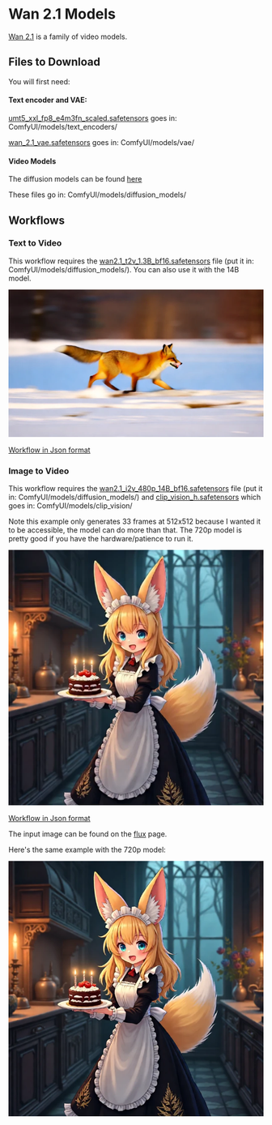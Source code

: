 # Wan 2.1 Models

[Wan 2.1](https://github.com/Wan-Video/Wan2.1) is a family of video models.

## Files to Download

You will first need:

#### Text encoder and VAE:

[umt5_xxl_fp8_e4m3fn_scaled.safetensors](https://huggingface.co/Comfy-Org/Wan_2.1_ComfyUI_repackaged/tree/main/split_files/text_encoders) goes in: ComfyUI/models/text_encoders/

[wan_2.1_vae.safetensors](https://huggingface.co/Comfy-Org/Wan_2.1_ComfyUI_repackaged/blob/main/split_files/vae/wan_2.1_vae.safetensors) goes in: ComfyUI/models/vae/


#### Video Models

The diffusion models can be found [here](https://huggingface.co/Comfy-Org/Wan_2.1_ComfyUI_repackaged/tree/main/split_files/diffusion_models)


These files go in: ComfyUI/models/diffusion_models/


## Workflows

### Text to Video

This workflow requires the [wan2.1_t2v_1.3B_bf16.safetensors](https://huggingface.co/Comfy-Org/Wan_2.1_ComfyUI_repackaged/blob/main/split_files/diffusion_models/wan2.1_t2v_1.3B_bf16.safetensors) file (put it in: ComfyUI/models/diffusion_models/). You can also use it with the 14B model.

![Example](text_to_video_wan.webp)

[Workflow in Json format](text_to_video_wan.json)

### Image to Video

This workflow requires the [wan2.1_i2v_480p_14B_bf16.safetensors](https://huggingface.co/Comfy-Org/Wan_2.1_ComfyUI_repackaged/blob/main/split_files/diffusion_models/wan2.1_i2v_480p_14B_bf16.safetensors) file (put it in: ComfyUI/models/diffusion_models/) and 
[clip_vision_h.safetensors](https://huggingface.co/Comfy-Org/Wan_2.1_ComfyUI_repackaged/blob/main/split_files/clip_vision/clip_vision_h.safetensors) which goes in: ComfyUI/models/clip_vision/

Note this example only generates 33 frames at 512x512 because I wanted it to be accessible, the model can do more than that. The 720p model is pretty good if you have the hardware/patience to run it.

<img src="image_to_video_wan_example.webp" width="512" />

[Workflow in Json format](image_to_video_wan_example.json)

The input image can be found on the [flux](../flux) page.

Here's the same example with the 720p model:

<img src="image_to_video_wan_720p_example.webp" width="768" />
